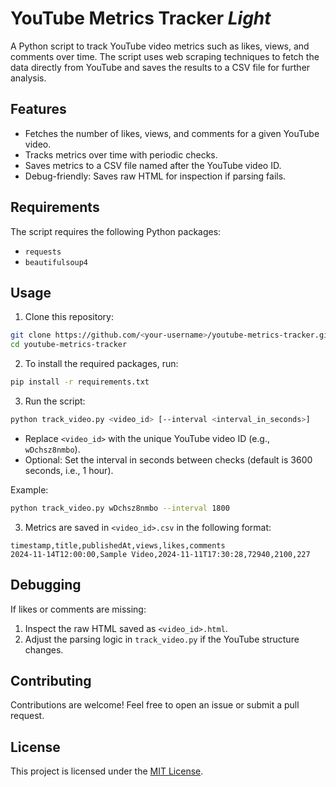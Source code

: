 # YouTube Metrics Tracker *Light*

A Python script to track YouTube video metrics such as likes, views, and comments over time. The script uses web scraping techniques to fetch the data directly from YouTube and saves the results to a CSV file for further analysis.

## Features
- Fetches the number of likes, views, and comments for a given YouTube video.
- Tracks metrics over time with periodic checks.
- Saves metrics to a CSV file named after the YouTube video ID.
- Debug-friendly: Saves raw HTML for inspection if parsing fails.

## Requirements
The script requires the following Python packages:
- `requests`
- `beautifulsoup4`

## Usage
1. Clone this repository:
```bash
git clone https://github.com/<your-username>/youtube-metrics-tracker.git
cd youtube-metrics-tracker
```

2. To install the required packages, run:
```bash
pip install -r requirements.txt
```

3. Run the script:
```bash
python track_video.py <video_id> [--interval <interval_in_seconds>]
```

   - Replace `<video_id>` with the unique YouTube video ID (e.g., `wDchsz8nmbo`).
   - Optional: Set the interval in seconds between checks (default is 3600 seconds, i.e., 1 hour).

Example:
```bash
python track_video.py wDchsz8nmbo --interval 1800
```

3. Metrics are saved in `<video_id>.csv` in the following format:
```csv
timestamp,title,publishedAt,views,likes,comments
2024-11-14T12:00:00,Sample Video,2024-11-11T17:30:28,72940,2100,227
```

## Debugging
If likes or comments are missing:
1. Inspect the raw HTML saved as `<video_id>.html`.
2. Adjust the parsing logic in `track_video.py` if the YouTube structure changes.

## Contributing
Contributions are welcome! Feel free to open an issue or submit a pull request.

## License
This project is licensed under the [MIT License](LICENSE).
